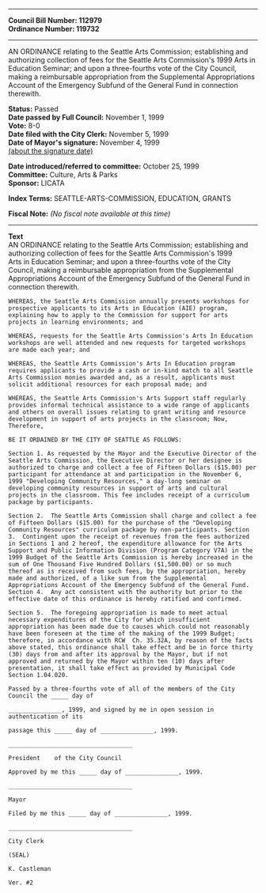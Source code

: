 * * * * *  
  
**Council Bill Number: [](#h0)[](#h2)112979**   
**Ordinance Number: 119732**  
  
* * * * *  
  
AN ORDINANCE relating to the Seattle Arts Commission; establishing and authorizing collection of fees for the Seattle Arts Commission's 1999 Arts in Education Seminar; and upon a three-fourths vote of the City Council, making a reimbursable appropriation from the Supplemental Appropriations Account of the Emergency Subfund of the General Fund in connection therewith.  
  
**Status:** Passed   
**Date passed by Full Council:** November 1, 1999   
**Vote:** 8-0   
**Date filed with the City Clerk:** November 5, 1999   
**Date of Mayor's signature:** November 4, 1999   
[(about the signature date)](/~public/approvaldate.htm)   
  
  
**Date introduced/referred to committee:** October 25, 1999   
**Committee:** Culture, Arts & Parks   
**Sponsor:** LICATA   
  
**Index Terms:** SEATTLE-ARTS-COMMISSION, EDUCATION, GRANTS  
  
**Fiscal Note:** *(No fiscal note available at this time)*  
  
* * * * *  
  
**Text**  
    AN ORDINANCE relating to the Seattle Arts Commission; establishing and  
    authorizing collection of fees for the Seattle Arts Commission's 1999  
    Arts in Education Seminar; and upon a three-fourths vote of the City  
    Council, making a reimbursable appropriation from the Supplemental  
    Appropriations Account of the Emergency Subfund of the General Fund in  
    connection therewith.  
  
    WHEREAS, the Seattle Arts Commission annually presents workshops for  
    prospective applicants to its Arts in Education (AIE) program,  
    explaining how to apply to the Commission for support for arts  
    projects in learning environments; and  
  
    WHEREAS, requests for the Seattle Arts Commission's Arts In Education  
    workshops are well attended and new requests for targeted workshops  
    are made each year; and  
  
    WHEREAS, the Seattle Arts Commission's Arts In Education program  
    requires applicants to provide a cash or in-kind match to all Seattle  
    Arts Commission monies awarded and, as a result, applicants must  
    solicit additional resources for each proposal made; and  
  
    WHEREAS, the Seattle Arts Commission's Arts Support staff regularly  
    provides informal technical assistance to a wide range of applicants  
    and others on overall issues relating to grant writing and resource  
    development in support of arts projects in the classroom; Now,  
    Therefore,  
  
    BE IT ORDAINED BY THE CITY OF SEATTLE AS FOLLOWS:  
  
    Section 1. As requested by the Mayor and the Executive Director of the  
    Seattle Arts Commission, the Executive Director or her designee is  
    authorized to charge and collect a fee of Fifteen Dollars ($15.00) per  
    participant for attendance at and participation in the November 6,  
    1999 "Developing Community Resources," a day-long seminar on  
    developing community resources in support of arts and cultural  
    projects in the classroom. This fee includes receipt of a curriculum  
    package by participants.  
  
    Section 2.  The Seattle Arts Commission shall charge and collect a fee  
    of Fifteen Dollars ($15.00) for the purchase of the "Developing  
    Community Resources" curriculum package by non-participants. Section  
    3.  Contingent upon the receipt of revenues from the fees authorized  
    in Sections 1 and 2 hereof, the expenditure allowance for the Arts  
    Support and Public Information Division (Program Category V7A) in the  
    1999 Budget of the Seattle Arts Commission is hereby increased in the  
    sum of One Thousand Five Hundred Dollars ($1,500.00) or so much  
    thereof as is received from such fees, by the appropriation, hereby  
    made and authorized, of a like sum from the Supplemental  
    Appropriations Account of the Emergency Subfund of the General Fund.  
    Section 4.  Any act consistent with the authority but prior to the  
    effective date of this ordinance is hereby ratified and confirmed.  
  
    Section 5.  The foregoing appropriation is made to meet actual  
    necessary expenditures of the City for which insufficient  
    appropriation has been made due to causes which could not reasonably  
    have been foreseen at the time of the making of the 1999 Budget;  
    therefore, in accordance with RCW  Ch. 35.32A, by reason of the facts  
    above stated, this ordinance shall take effect and be in force thirty  
    (30) days from and after its approval by the Mayor, but if not  
    approved and returned by the Mayor within ten (10) days after  
    presentation, it shall take effect as provided by Municipal Code  
    Section 1.04.020.  
  
    Passed by a three-fourths vote of all of the members of the City  
    Council the _____ day of  
  
    _______________, 1999, and signed by me in open session in  
    authentication of its  
  
    passage this _____ day of _______________, 1999.  
  
    ___________________________________  
  
    President    of the City Council  
  
    Approved by me this _____ day of _______________, 1999.  
  
    ___________________________________  
  
    Mayor  
  
    Filed by me this _____ day of _______________, 1999.  
  
    ___________________________________  
  
    City Clerk  
  
    (SEAL)  
  
    K. Castleman  
  
    Ver. #2  
